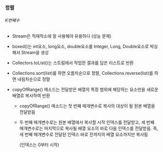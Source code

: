 ### 정렬

###### K번째수

* Stream은 적재적소에 잘 사용해야 유용하다 (성능 문제)

* boxed()는 int요소, long요소, double요소를 Integer, Long, Double요소로 박싱해서 Stream을 생성

* Collectors.toList()는 스트림에서 작업한 결과를 담은 리스트로 반환

* Collections.sort(list)를 하면 오름차순으로 정렬, Collections.reverse(list)를 하면 내림차순으로 정렬

* copyOfRange() 메소드는 전달받은 배열의 특정 범위에 해당하는 요소만을 새로운 배열로 복사하여 반환

  * copyOfRange() 메소드는 첫 번째 매개변수로 복사의 대상이 될 원본 배열을 전달받음

  * 두 번째 매개변수로는 원본 배열에서 복사할 시작 인덱스를 전달받고, 세 번째 매개변수로는 마지막으로 복사될 배열 요소의 바로 다음 인덱스를 전달받음. 즉, 세 번째 매개변수로 전달된 인덱스 바로 전까지의 배열 요소까지만 복사됨

    (인덱스는 0부터 시작)